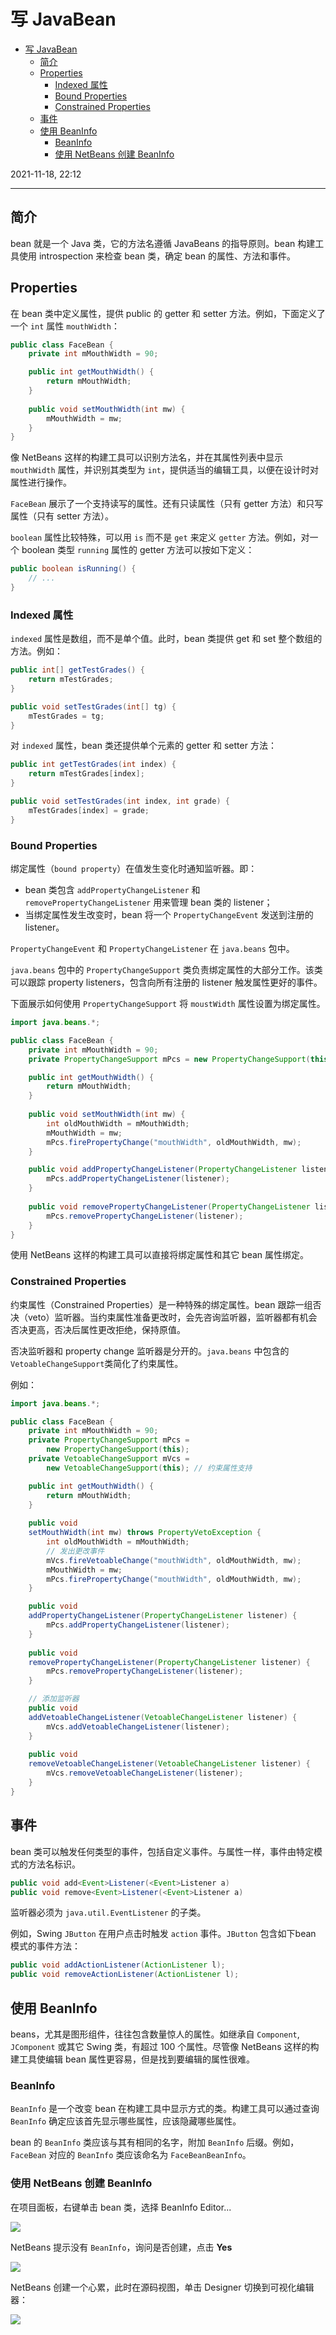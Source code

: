 # 写 JavaBean

- [写 JavaBean](#写-javabean)
  - [简介](#简介)
  - [Properties](#properties)
    - [Indexed 属性](#indexed-属性)
    - [Bound Properties](#bound-properties)
    - [Constrained Properties](#constrained-properties)
  - [事件](#事件)
  - [使用 BeanInfo](#使用-beaninfo)
    - [BeanInfo](#beaninfo)
    - [使用 NetBeans 创建 BeanInfo](#使用-netbeans-创建-beaninfo)

2021-11-18, 22:12
***

## 简介

bean 就是一个 Java 类，它的方法名遵循 JavaBeans 的指导原则。bean 构建工具使用 introspection 来检查 bean 类，确定 bean 的属性、方法和事件。

## Properties

在 bean 类中定义属性，提供 public 的 getter 和 setter 方法。例如，下面定义了一个 `int` 属性 `mouthWidth`：

```java
public class FaceBean {
    private int mMouthWidth = 90;

    public int getMouthWidth() {
        return mMouthWidth;
    }
    
    public void setMouthWidth(int mw) {
        mMouthWidth = mw;
    }
}
```

像 NetBeans 这样的构建工具可以识别方法名，并在其属性列表中显示 `mouthWidth` 属性，并识别其类型为 `int`，提供适当的编辑工具，以便在设计时对属性进行操作。

`FaceBean` 展示了一个支持读写的属性。还有只读属性（只有 getter 方法）和只写属性（只有 setter 方法）。

`boolean` 属性比较特殊，可以用 `is` 而不是 `get` 来定义 `getter` 方法。例如，对一个 boolean 类型 `running` 属性的 getter 方法可以按如下定义：

```java
public boolean isRunning() {
    // ...
}
```

### Indexed 属性

`indexed` 属性是数组，而不是单个值。此时，bean 类提供 get 和 set 整个数组的方法。例如：

```java
public int[] getTestGrades() {
    return mTestGrades;
}

public void setTestGrades(int[] tg) {
    mTestGrades = tg;
}
```

对 `indexed` 属性，bean 类还提供单个元素的 getter 和 setter 方法：

```java
public int getTestGrades(int index) {
    return mTestGrades[index];
}

public void setTestGrades(int index, int grade) {
    mTestGrades[index] = grade;
}
```

### Bound Properties

绑定属性（`bound property`）在值发生变化时通知监听器。即：

- bean 类包含 `addPropertyChangeListener` 和 `removePropertyChangeListener` 用来管理 bean 类的 listener；
- 当绑定属性发生改变时，bean 将一个 `PropertyChangeEvent` 发送到注册的 listener。

`PropertyChangeEvent` 和 `PropertyChangeListener` 在 `java.beans` 包中。

`java.beans` 包中的 `PropertyChangeSupport` 类负责绑定属性的大部分工作。该类可以跟踪 property listeners，包含向所有注册的 listener 触发属性更好的事件。

下面展示如何使用 `PropertyChangeSupport` 将 `moustWidth` 属性设置为绑定属性。

```java
import java.beans.*;

public class FaceBean {
    private int mMouthWidth = 90;
    private PropertyChangeSupport mPcs = new PropertyChangeSupport(this);

    public int getMouthWidth() {
        return mMouthWidth;
    }
    
    public void setMouthWidth(int mw) {
        int oldMouthWidth = mMouthWidth;
        mMouthWidth = mw;
        mPcs.firePropertyChange("mouthWidth", oldMouthWidth, mw);
    }

    public void addPropertyChangeListener(PropertyChangeListener listener) {
        mPcs.addPropertyChangeListener(listener);
    }
    
    public void removePropertyChangeListener(PropertyChangeListener listener) {
        mPcs.removePropertyChangeListener(listener);
    }
}
```

使用 NetBeans 这样的构建工具可以直接将绑定属性和其它 bean 属性绑定。

### Constrained Properties

约束属性（Constrained Properties）是一种特殊的绑定属性。bean 跟踪一组否决（veto）监听器。当约束属性准备更改时，会先咨询监听器，监听器都有机会否决更高，否决后属性更改拒绝，保持原值。

否决监听器和 property change 监听器是分开的。`java.beans` 中包含的 `VetoableChangeSupport`类简化了约束属性。

例如：

```java
import java.beans.*;

public class FaceBean {
    private int mMouthWidth = 90;
    private PropertyChangeSupport mPcs =
        new PropertyChangeSupport(this);
    private VetoableChangeSupport mVcs =
        new VetoableChangeSupport(this); // 约束属性支持

    public int getMouthWidth() {
        return mMouthWidth;
    }
    
    public void
    setMouthWidth(int mw) throws PropertyVetoException {
        int oldMouthWidth = mMouthWidth;
        // 发出更改事件
        mVcs.fireVetoableChange("mouthWidth", oldMouthWidth, mw);  
        mMouthWidth = mw;
        mPcs.firePropertyChange("mouthWidth", oldMouthWidth, mw);
    }

    public void
    addPropertyChangeListener(PropertyChangeListener listener) {
        mPcs.addPropertyChangeListener(listener);
    }
    
    public void
    removePropertyChangeListener(PropertyChangeListener listener) {
        mPcs.removePropertyChangeListener(listener);
    }

    // 添加监听器
    public void
    addVetoableChangeListener(VetoableChangeListener listener) {
        mVcs.addVetoableChangeListener(listener);
    }
    
    public void
    removeVetoableChangeListener(VetoableChangeListener listener) {
        mVcs.removeVetoableChangeListener(listener);
    }
}
```

## 事件

bean 类可以触发任何类型的事件，包括自定义事件。与属性一样，事件由特定模式的方法名标识。

```java
public void add<Event>Listener(<Event>Listener a)
public void remove<Event>Listener(<Event>Listener a)
```

监听器必须为 `java.util.EventListener` 的子类。

例如，Swing `JButton` 在用户点击时触发 `action` 事件。`JButton` 包含如下bean 模式的事件方法：

```java
public void addActionListener(ActionListener l);
public void removeActionListener(ActionListener l);
```

## 使用 BeanInfo

beans，尤其是图形组件，往往包含数量惊人的属性。如继承自 `Component`, `JComponent` 或其它 Swing 类，有超过 100 个属性。尽管像 NetBeans 这样的构建工具使编辑 bean 属性更容易，但是找到要编辑的属性很难。

### BeanInfo

`BeanInfo` 是一个改变 bean 在构建工具中显示方式的类。构建工具可以通过查询 `BeanInfo` 确定应该首先显示哪些属性，应该隐藏哪些属性。

bean 的 `BeanInfo` 类应该与其有相同的名字，附加 `BeanInfo` 后缀。例如，`FaceBean` 对应的 `BeanInfo` 类应该命名为 `FaceBeanBeanInfo`。

### 使用 NetBeans 创建 BeanInfo

在项目面板，右键单击 bean 类，选择 BeanInfo Editor...

![](images/2021-11-18-22-46-14.png)

NetBeans 提示没有 `BeanInfo`，询问是否创建，点击 **Yes**

![](images/2021-11-18-22-48-14.png)

NetBeans 创建一个心累，此时在源码视图，单击 Designer 切换到可视化编辑器：

![](images/2021-11-18-22-49-12.png)

